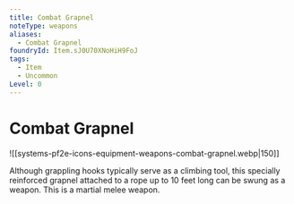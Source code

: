```yaml
---
title: Combat Grapnel
noteType: weapons
aliases:
  - Combat Grapnel
foundryId: Item.sJ0U70XNoHiH9FoJ
tags:
  - Item
  - Uncommon
Level: 0
---
```


# Combat Grapnel
![[systems-pf2e-icons-equipment-weapons-combat-grapnel.webp|150]]

Although grappling hooks typically serve as a climbing tool, this specially reinforced grapnel attached to a rope up to 10 feet long can be swung as a weapon. This is a martial melee weapon.
